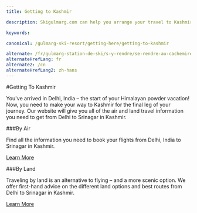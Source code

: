 ```yaml
---
title: Getting to Kashmir

description: Skigulmarg.com can help you arrange your travel to Kashmir once you arrive in India.  We have information on air and land options from Delhi to Srinagar.

keywords:

canonical: /gulmarg-ski-resort/getting-here/getting-to-kashmir

alternate: /fr/gulmarg-station-de-ski/s-y-rendre/se-rendre-au-cachemire
alternateHrefLang: fr
alternate2: /cn
alternateHrefLang2: zh-hans
---
```


#Getting To Kashmir

You've arrived in Delhi, India – the start of your Himalayan powder vacation! Now, you need to make your way to Kashmir for the final leg of your journey. Our website will give you all of the air and land travel information you need to get from Delhi to Srinagar in Kashmir.

###By Air

Find all the information you need to book your flights from Delhi, India to Srinagar in Kashmir.

[Learn More<i class="fa fa-chevron-right" aria-hidden="true"></i>](by-air?classes=more-info)

###By Land

Traveling by land is an alternative to flying – and a more scenic option. We offer first-hand advice on the different land options and best routes from Delhi to Srinagar in Kashmir.

[Learn More<i class="fa fa-chevron-right" aria-hidden="true"></i>](by-land?classes=more-info)


